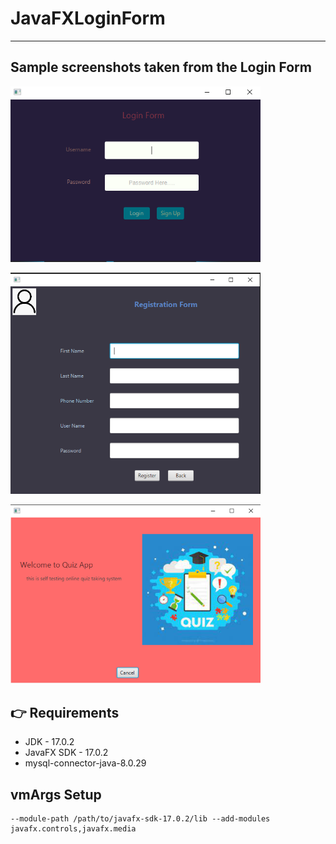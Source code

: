 # JavaFXLoginForm

---

## Sample screenshots taken from the Login Form

<img src="screnshots/Login.png" alt="Logn - Screen" width="400"/><br>

<img src="screnshots/Registration.png" alt="Registration - Screen" width="400"/><br>

<img src="screnshots/Successfull-login.png" alt="System Page - Screen" width="400"/><br>

## 👉 Requirements

- JDK - 17.0.2
- JavaFX SDK - 17.0.2
- mysql-connector-java-8.0.29

## vmArgs Setup

```
--module-path /path/to/javafx-sdk-17.0.2/lib --add-modules javafx.controls,javafx.media
```
